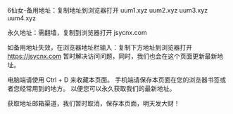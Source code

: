 6仙女-备用地址：复制地址到浏览器打开
uum1.xyz
uum2.xyz
uum3.xyz
uum4.xyz

永久地址：需翻墙，复制到浏览器打开
jsycnx.com
 
如备用地址失效，在浏览器地址栏输入：复制下方地址到浏览器打开
https://jsycnx.com
暂时解决访问问题，同时，我们也会在这个页面更新最新地址。
 
电脑端请使用 Ctrl + D 来收藏本页面。
手机端请保存本页面在您的浏览器书签或者您经常用到的地方。
以便您可以永久获取我们的最新地址。
 
获取地址邮箱渠道，我们暂时取消，保存本页面，明天发大财！
